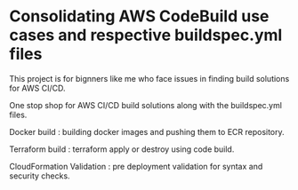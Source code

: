 # Consolidating AWS CodeBuild use cases and respective buildspec.yml files

This project is for bignners like me who face issues in finding build solutions for AWS CI/CD.

One stop shop for AWS CI/CD build solutions along with the buildspec.yml files.

Docker build : building docker images and pushing them to ECR repository.

Terraform build : terraform apply or destroy using code build.

CloudFormation Validation : pre deployment validation for syntax and security checks.

